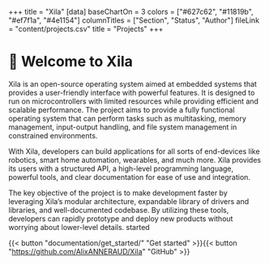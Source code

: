 +++
title = "Xila"
[data]
baseChartOn = 3
colors = ["#627c62", "#11819b", "#ef7f1a", "#4e1154"]
columnTitles = ["Section", "Status", "Author"]
fileLink = "content/projects.csv"
title = "Projects"
+++

# 👋 Welcome to **Xila**

Xila is an open-source operating system aimed at embedded systems that provides a user-friendly interface with powerful features. It is designed to run on microcontrollers with limited resources while providing efficient and scalable performance. The project aims to provide a fully functional operating system that can perform tasks such as multitasking, memory management, input-output handling, and file system management in constrained environments.

With Xila, developers can build applications for all sorts of end-devices like robotics, smart home automation, wearables, and much more. Xila provides its users with a structured API, a high-level programming language, powerful tools, and clear documentation for ease of use and integration.

The key objective of the project is to make development faster by leveraging Xila’s modular architecture, expandable library of drivers and libraries, and well-documented codebase. By utilizing these tools, developers can rapidly prototype and deploy new products without worrying about lower-level details. started

{{< button "documentation/get_started/" "Get started" >}}{{< button "https://github.com/AlixANNERAUD/Xila" "GitHub" >}}
